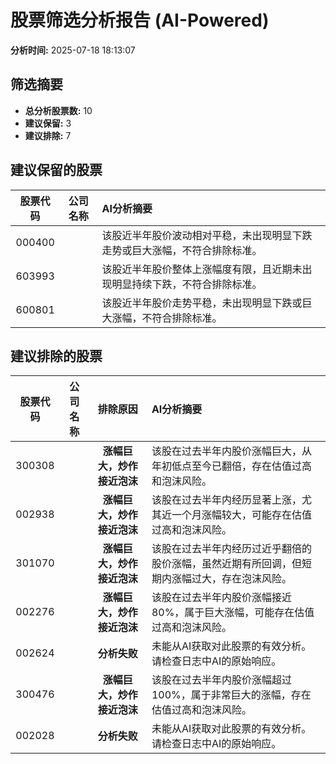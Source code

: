# 股票筛选分析报告 (AI-Powered)

**分析时间:** 2025-07-18 18:13:07

## 筛选摘要

- **总分析股票数:** 10
- **建议保留:** 3
- **建议排除:** 7

## 建议保留的股票

| 股票代码 | 公司名称 | AI分析摘要 |
|:---:|:---:|:---|
| 000400 |  | 该股近半年股价波动相对平稳，未出现明显下跌走势或巨大涨幅，不符合排除标准。 |
| 603993 |  | 该股近半年股价整体上涨幅度有限，且近期未出现明显持续下跌，不符合排除标准。 |
| 600801 |  | 该股近半年股价走势平稳，未出现明显下跌或巨大涨幅，不符合排除标准。 |

## 建议排除的股票

| 股票代码 | 公司名称 | 排除原因 | AI分析摘要 |
|:---:|:---:|:---:|:---|
| 300308 |  | **涨幅巨大，炒作接近泡沫** | 该股在过去半年内股价涨幅巨大，从年初低点至今已翻倍，存在估值过高和泡沫风险。 |
| 002938 |  | **涨幅巨大，炒作接近泡沫** | 该股在过去半年内经历显著上涨，尤其近一个月涨幅较大，可能存在估值过高和泡沫风险。 |
| 301070 |  | **涨幅巨大，炒作接近泡沫** | 该股在过去半年内经历过近乎翻倍的股价涨幅，虽然近期有所回调，但短期内涨幅过大，存在泡沫风险。 |
| 002276 |  | **涨幅巨大，炒作接近泡沫** | 该股在过去半年内股价涨幅接近80%，属于巨大涨幅，可能存在估值过高和泡沫风险。 |
| 002624 |  | **分析失败** | 未能从AI获取对此股票的有效分析。请检查日志中AI的原始响应。 |
| 300476 |  | **涨幅巨大，炒作接近泡沫** | 该股在过去半年内股价涨幅超过100%，属于非常巨大的涨幅，存在估值过高和泡沫风险。 |
| 002028 |  | **分析失败** | 未能从AI获取对此股票的有效分析。请检查日志中AI的原始响应。 |
